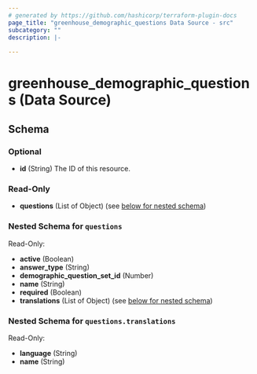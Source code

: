 ```yaml
---
# generated by https://github.com/hashicorp/terraform-plugin-docs
page_title: "greenhouse_demographic_questions Data Source - src"
subcategory: ""
description: |-
  
---
```


# greenhouse_demographic_questions (Data Source)





<!-- schema generated by tfplugindocs -->
## Schema

### Optional

- **id** (String) The ID of this resource.

### Read-Only

- **questions** (List of Object) (see [below for nested schema](#nestedatt--questions))

<a id="nestedatt--questions"></a>
### Nested Schema for `questions`

Read-Only:

- **active** (Boolean)
- **answer_type** (String)
- **demographic_question_set_id** (Number)
- **name** (String)
- **required** (Boolean)
- **translations** (List of Object) (see [below for nested schema](#nestedobjatt--questions--translations))

<a id="nestedobjatt--questions--translations"></a>
### Nested Schema for `questions.translations`

Read-Only:

- **language** (String)
- **name** (String)


